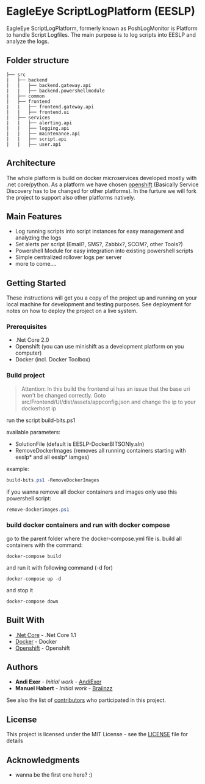 # EagleEye ScriptLogPlatform (EESLP)

EagleEye ScriptLogPlatform, formerly known as PoshLogMonitor is Platform to handle Script Logfiles. The main purpose is to log scripts into EESLP and analyze the logs.

## Folder structure
```
├── src
|   ├── backend
|   |   ├── backend.gateway.api
|   |   ├── backend.powershellmodule
|   ├── common
|   ├── frontend
|   |   ├── frontend.gateway.api
|   |   ├── frontend.ui
|   ├── services
|   |   ├── alerting.api
|   |   ├── logging.api
|   |   ├── maintenance.api
|   |   ├── script.api
|   |   ├── user.api
```

## Architecture

The whole platform is build on docker microservices developed mostly with .net core/python. As a platform we have chosen [openshift](https://www.openshift.org/) (Basically Service Discovery has to be changed for other platforms). In the furture we will fork the project to support also other platforms natively.

## Main Features
- Log running scripts into script instances for easy management and analyzing the logs
- Set alerts per script (Email?, SMS?, Zabbix?, SCOM?, other Tools?)
- Powershell Module for easy integration into existing powershell scripts
- Simple centralized rollover logs per server
- more to come....

## Getting Started

These instructions will get you a copy of the project up and running on your local machine for development and testing purposes. See deployment for notes on how to deploy the project on a live system.

### Prerequisites

- .Net Core 2.0
- Openshift (you can use minishift as a development platform on you computer)
- Docker (incl. Docker Toolbox)

### Build project

> Attention: In this build the frontend ui has an issue that the base uri won't be changed correctly.
> Goto src/Frontend/UI/dist/assets/appconfig.json and change the ip to your dockerhost ip


run the script build-bits.ps1

available parameters:
- SolutionFile (default is EESLP-DockerBITSONly.sln)
- RemoveDockerImages (removes all running containers starting with eeslp* and all eeslp* iamges)

example:
```powershell
build-bits.ps1 -RemoveDockerImages
```

if you wanna remove all docker containers and images only use this powershell script:
```powershell
remove-dockerimages.ps1
```

### build docker containers and run with docker compose

go to the parent folder where the docker-compose.yml file is. build all containers with the command:

```
docker-compose build
```

and run it with following command (-d for)

```
docker-compose up -d 
```

and stop it

```
docker-compose down
```


## Built With

* [.Net Core](https://www.microsoft.com/net/download/core) - .Net Core 1.1
* [Docker](https://www.docker.com/) - Docker
* [Openshift](https://openshift.org/) - Openshift

## Authors

* **Andi Exer** - *Initial work* - [AndiExer](https://github.com/AndiExer)
* **Manuel Habert** - *Initial work* - [Braiinzz](https://github.com/braiinzz)

See also the list of [contributors](https://github.com/andiexer/eagleeye-scriptlogplatform/contributors) who participated in this project.

## License

This project is licensed under the MIT License - see the [LICENSE](LICENSE) file for details

## Acknowledgments

- wanna be the first one here? :)
